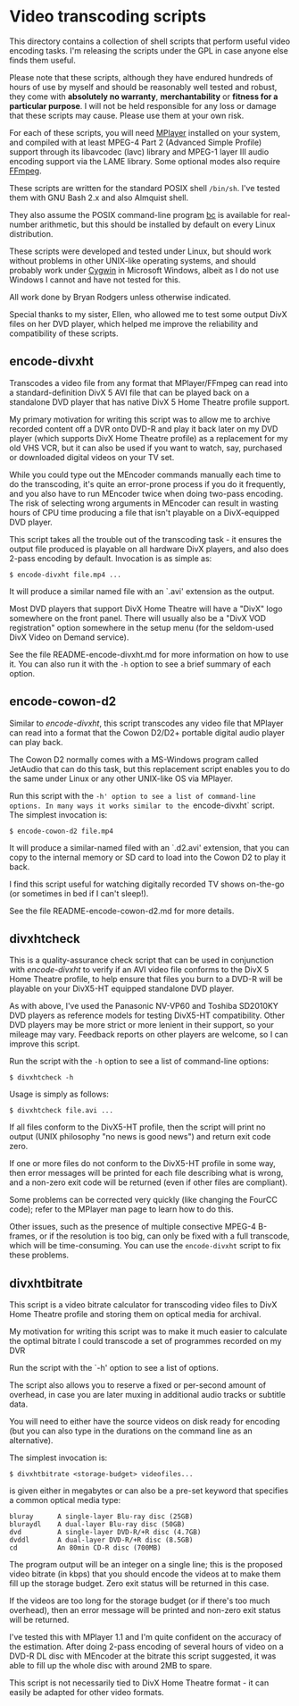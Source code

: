 Video transcoding scripts
=========================

This directory contains a collection of shell scripts that perform useful
video encoding tasks. I'm releasing the scripts under the GPL in case
anyone else finds them useful.

Please note that these scripts, although they have endured hundreds of hours of
use by myself and should be reasonably well tested and robust, they come with
**absolutely no warranty**, **merchantability** or **fitness for a particular
purpose**. I will not be held responsible for any loss or damage that these
scripts may cause. Please use them at your own risk.

For each of these scripts, you will need [MPlayer](http://www.mplayerhq.hu/)
installed on your system, and compiled with at least MPEG-4 Part 2 (Advanced
Simple Profile) support through its libavcodec (lavc) library and MPEG-1 layer
III audio encoding support via the LAME library. Some optional modes also
require [FFmpeg](http://www.ffmpeg.org/).

These scripts are written for the standard POSIX shell `/bin/sh`. I've tested
them with GNU Bash 2.x and also Almquist shell.

They also assume the POSIX command-line program
[bc](http://en.wikipedia.org/wiki/Bc_programming_language) is available for
real-number arithmetic, but this should be installed by default on every Linux
distribution.

These scripts were developed and tested under Linux, but should work
without problems in other UNIX-like operating systems, and should
probably work under [Cygwin](http://cygwin.com/) in Microsoft Windows,
albeit as I do not use Windows I cannot and have not tested for this.

All work done by Bryan Rodgers <rodgersb at it dot net dot au> unless otherwise
indicated.

Special thanks to my sister, Ellen, who allowed me to test some output DivX
files on her DVD player, which helped me improve the reliability and
compatibility of these scripts.


encode-divxht
-------------

Transcodes a video file from any format that MPlayer/FFmpeg can read into a
standard-definition DivX 5 AVI file that can be played back on a standalone DVD
player that has native DivX 5 Home Theatre profile support.

My primary motivation for writing this script was to allow me to archive
recorded content off a DVR onto DVD-R and play it back later on my DVD
player (which supports DivX Home Theatre profile) as a replacement for
my old VHS VCR, but it can also be used if you want to watch, say,
purchased or downloaded digital videos on your TV set.

While you could type out the MEncoder commands manually each time to do
the transcoding, it's quite an error-prone process if you do it
frequently, and you also have to run MEncoder twice when doing two-pass
encoding. The risk of selecting wrong arguments in MEncoder can result
in wasting hours of CPU time producing a file that isn't playable on a
DivX-equipped DVD player.

This script takes all the trouble out of the transcoding task - it
ensures the output file produced is playable on all hardware DivX
players, and also does 2-pass encoding by default. Invocation is as
simple as:

    $ encode-divxht file.mp4 ...

It will produce a similar named file with an `.avi' extension as the output.

Most DVD players that support DivX Home Theatre will have a "DivX"  logo
somewhere on the front panel. There will usually also be a "DivX VOD
registration" option somewhere in the setup menu (for the seldom-used
DivX Video on Demand service).

See the file README-encode-divxht.md for more information on how to use it. You
can also run it with the `-h` option to see a brief summary of each option.


encode-cowon-d2
---------------

Similar to *encode-divxht*, this script transcodes any video file that
MPlayer can read into a format that the Cowon D2/D2+ portable digital
audio player can play back.

The Cowon D2 normally comes with a MS-Windows program called JetAudio that can
do this task, but this replacement script enables you to do the same under Linux
or any other UNIX-like OS via MPlayer.

Run this script with the `-h' option to see a list of command-line options. In
many ways it works similar to the `encode-divxht` script. The simplest
invocation is:

    $ encode-cowon-d2 file.mp4

It will produce a similar-named filed with an `.d2.avi' extension, that you can
copy to the internal memory or SD card to load into the Cowon D2 to play it
back.

I find this script useful for watching digitally recorded TV shows
on-the-go (or sometimes in bed if I can't sleep!).

See the file README-encode-cowon-d2.md for more details.


divxhtcheck
-----------

This is a quality-assurance check script that can be used in conjunction with
*encode-divxht* to verify if an AVI video file conforms to the DivX 5 Home
Theatre profile, to help ensure that files you burn to a DVD-R will be playable
on your DivX5-HT equipped standalone DVD player.

As with above, I've used the Panasonic NV-VP60 and Toshiba SD2010KY DVD players
as reference models for testing DivX5-HT compatibility. Other DVD players may be
more strict or more lenient in their support, so your mileage may vary. Feedback
reports on other players are welcome, so I can improve this script.

Run the script with the `-h` option to see a list of command-line options:

    $ divxhtcheck -h

Usage is simply as follows:

    $ divxhtcheck file.avi ...

If all files conform to the DivX5-HT profile, then the script will print
no output (UNIX philosophy "no news is good news") and return exit code
zero.

If one or more files do not conform to the DivX5-HT profile in some way,
then error messages will be printed for each file describing what is
wrong, and a non-zero exit code will be returned (even if other files
are compliant).

Some problems can be corrected very quickly (like changing the FourCC
code); refer to the MPlayer man page to learn how to do this.

Other issues, such as the presence of multiple consective MPEG-4 B-frames, or if
the resolution is too big, can only be fixed with a full transcode, which will
be time-consuming. You can use the `encode-divxht` script to fix these problems.


divxhtbitrate
-------------

This script is a video bitrate calculator for transcoding video files to DivX
Home Theatre profile and storing them on optical media for archival.

My motivation for writing this script was to make it much easier to calculate
the optimal bitrate I could transcode a set of programmes recorded on my DVR

Run the script with the `-h' option to see a list of options.

The script also allows you to reserve a fixed or per-second amount of overhead,
in case you are later muxing in additional audio tracks or subtitle data.

You will need to either have the source videos on disk ready for encoding (but
you can also type in the durations on the command line as an alternative).

The simplest invocation is:

    $ divxhtbitrate <storage-budget> videofiles...

<storage-budget> is given either in megabytes or can also be a pre-set keyword
that specifies a common optical media type:

    bluray      A single-layer Blu-ray disc (25GB)
    bluraydl    A dual-layer Blu-ray disc (50GB)
    dvd         A single-layer DVD-R/+R disc (4.7GB)
    dvddl       A dual-layer DVD-R/+R disc (8.5GB)
    cd          An 80min CD-R disc (700MB)

The program output will be an integer on a single line; this is the proposed
video bitrate (in kbps) that you should encode the videos at to make them fill
up the storage budget. Zero exit status will be returned in this case.

If the videos are too long for the storage budget (or if there's too much
overhead), then an error message will be printed and non-zero exit status will
be returned.

I've tested this with MPlayer 1.1 and I'm quite confident on the accuracy of the
estimation. After doing 2-pass encoding of several hours of video on a DVD-R DL
disc with MEncoder at the bitrate this script suggested, it was able to fill up
the whole disc with around 2MB to spare.

This script is not necessarily tied to DivX Home Theatre format - it can easily
be adapted for other video formats.
